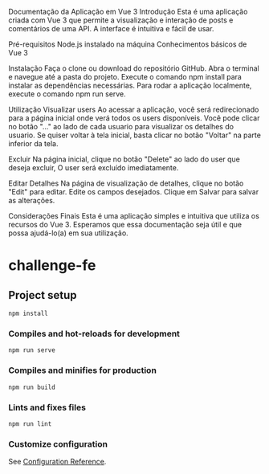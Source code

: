 
Documentação da Aplicação em Vue 3
Introdução
Esta é uma aplicação criada com Vue 3 que permite a visualização e interação de posts e comentários de uma API. A interface é intuitiva e fácil de usar.

Pré-requisitos
Node.js instalado na máquina
Conhecimentos básicos de Vue 3


Instalação
Faça o clone ou download do repositório GitHub.
Abra o terminal e navegue até a pasta do projeto.
Execute o comando npm install para instalar as dependências necessárias.
Para rodar a aplicação localmente, execute o comando npm run serve.

Utilização
Visualizar users
Ao acessar a aplicação, você será redirecionado para a página inicial onde verá todos os users disponíveis.
Você pode clicar no botão "..." ao lado de cada usuario para visualizar os detalhes do usuario.
Se quiser voltar à tela inicial, basta clicar no botão "Voltar" na parte inferior da tela.

Excluir
Na página inicial, clique no botão "Delete" ao lado do user que deseja excluir, O user será excluído imediatamente.

Editar Detalhes
Na página de visualização de detalhes, clique no botão "Edit" para editar.
Edite os campos desejados.
Clique em Salvar para salvar as alterações.

Considerações Finais
Esta é uma aplicação simples e intuitiva que utiliza os recursos do Vue 3. Esperamos que essa documentação seja útil e que possa ajudá-lo(a) em sua utilização.


# challenge-fe

## Project setup
```
npm install
```

### Compiles and hot-reloads for development
```
npm run serve
```

### Compiles and minifies for production
```
npm run build
```

### Lints and fixes files
```
npm run lint
```
### Customize configuration
See [Configuration Reference](https://cli.vuejs.org/config/).
